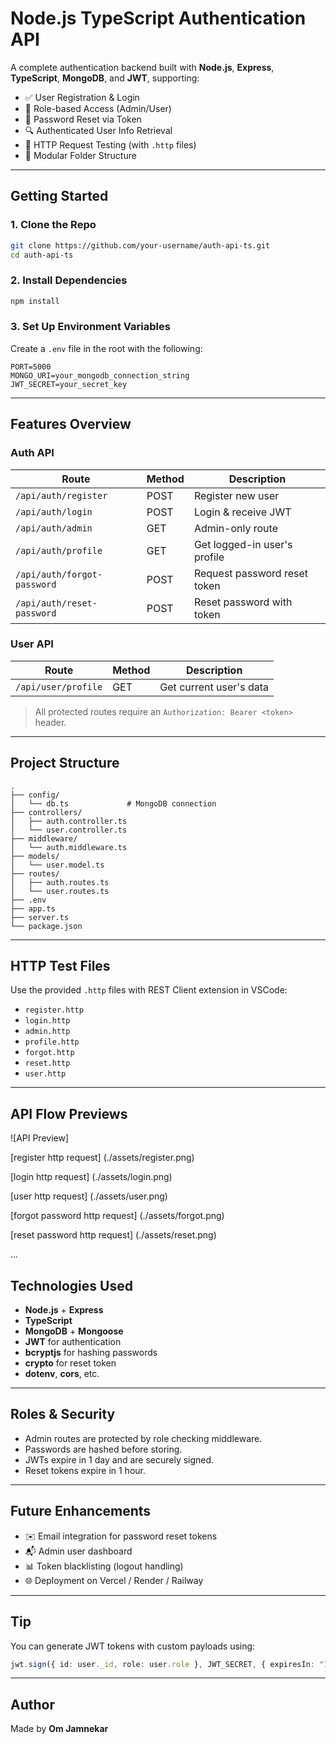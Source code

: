 
#  Node.js TypeScript Authentication API

A complete authentication backend built with **Node.js**, **Express**, **TypeScript**, **MongoDB**, and **JWT**, supporting:

- ✅ User Registration & Login
- 🔐 Role-based Access (Admin/User)
- 🔄 Password Reset via Token
- 🔍 Authenticated User Info Retrieval
- 🧪 HTTP Request Testing (with `.http` files)
- 🔧 Modular Folder Structure

---

##  Getting Started

### 1. Clone the Repo

```bash
git clone https://github.com/your-username/auth-api-ts.git
cd auth-api-ts
```

### 2. Install Dependencies

```bash
npm install
```

### 3. Set Up Environment Variables

Create a `.env` file in the root with the following:

```env
PORT=5000
MONGO_URI=your_mongodb_connection_string
JWT_SECRET=your_secret_key
```

---

##  Features Overview

###  Auth API

| Route | Method | Description |
|-------|--------|-------------|
| `/api/auth/register` | POST | Register new user |
| `/api/auth/login` | POST | Login & receive JWT |
| `/api/auth/admin` | GET | Admin-only route |
| `/api/auth/profile` | GET | Get logged-in user's profile |
| `/api/auth/forgot-password` | POST | Request password reset token |
| `/api/auth/reset-password` | POST | Reset password with token |

###  User API

| Route | Method | Description |
|-------|--------|-------------|
| `/api/user/profile` | GET | Get current user's data |

>  All protected routes require an `Authorization: Bearer <token>` header.
---

##  Project Structure

```
.
├── config/
│   └── db.ts             # MongoDB connection
├── controllers/
│   ├── auth.controller.ts
│   └── user.controller.ts
├── middleware/
│   └── auth.middleware.ts
├── models/
│   └── user.model.ts
├── routes/
│   ├── auth.routes.ts
│   └── user.routes.ts
├── .env
├── app.ts
├── server.ts
└── package.json
```

---

##  HTTP Test Files

Use the provided `.http` files with REST Client extension in VSCode:

- `register.http`
- `login.http`
- `admin.http`
- `profile.http`
- `forgot.http`
- `reset.http`
- `user.http`

---
## API Flow Previews

![API Preview]

[register http request]
(./assets/register.png)

[login http request]
(./assets/login.png)

[user http request]
(./assets/user.png)

[forgot password http request]
(./assets/forgot.png)

[reset password http request]
(./assets/reset.png)

...

##  Technologies Used


- **Node.js** + **Express**
- **TypeScript**
- **MongoDB** + **Mongoose**
- **JWT** for authentication
- **bcryptjs** for hashing passwords
- **crypto** for reset token
- **dotenv**, **cors**, etc.

---

##  Roles & Security

- Admin routes are protected by role checking middleware.
- Passwords are hashed before storing.
- JWTs expire in 1 day and are securely signed.
- Reset tokens expire in 1 hour.

---

##  Future Enhancements

- ✉️ Email integration for password reset tokens
- 📬 Admin user dashboard
- 📊 Token blacklisting (logout handling)
- 🌐 Deployment on Vercel / Render / Railway

---

##  Tip

You can generate JWT tokens with custom payloads using:

```ts
jwt.sign({ id: user._id, role: user.role }, JWT_SECRET, { expiresIn: "1d" });
```

---

##  Author

Made by **Om Jamnekar**

